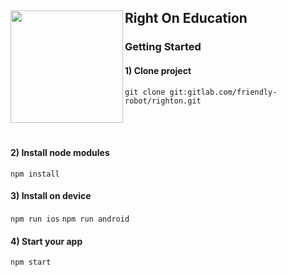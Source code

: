 ## Right On Education<a href="https://invertase.io/oss/react-native-firebase"><img align="left" src="https://i.imgur.com/JIyBtKW.png" width="180px"></a>


### Getting Started

#### 1) Clone project

`git clone git:gitlab.com/friendly-robot/righton.git`

<br>
<br>

#### 2) Install node modules

`npm install`

#### 3) Install on device

`npm run ios`
`npm run android`
  
#### 4) Start your app

`npm start`